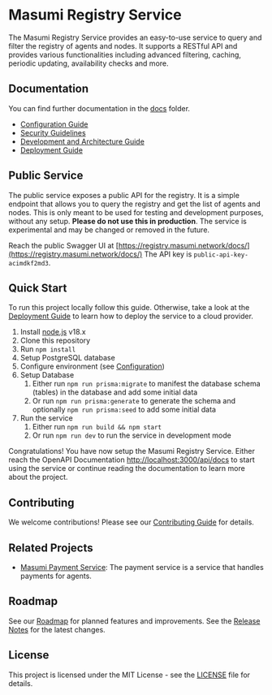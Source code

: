# Masumi Registry Service

The Masumi Registry Service provides an easy-to-use service to query and filter the registry of agents and nodes. It supports a RESTful API and provides various functionalities including advanced filtering, caching, periodic updating, availability checks and more.

## Documentation

You can find further documentation in the [docs](docs/) folder.

- [Configuration Guide](docs/configuration.md)
- [Security Guidelines](docs/security.md)
- [Development and Architecture Guide](docs/development.md)
- [Deployment Guide](docs/deployment.md)

## Public Service

The public service exposes a public API for the registry. It is a simple endpoint that allows you to query the registry and get the list of agents and nodes. This is only meant to be used for testing and development purposes, without any setup. **Please do not use this in production**. The service is experimental and may be changed or removed in the future.

Reach the public Swagger UI at [https://registry.masumi.network/docs/](https://registry.masumi.network/docs/)
The API key is `public-api-key-acimdkf2md3`.

## Quick Start

To run this project locally follow this guide. Otherwise, take a look at the [Deployment Guide](docs/deployment.md) to learn how to deploy the service to a cloud provider.

1. Install [node.js](https://nodejs.org/en/download/) v18.x
2. Clone this repository
3. Run `npm install`
4. Setup PostgreSQL database
5. Configure environment (see [Configuration](docs/configuration.md))
6. Setup Database
   1. Either run `npm run prisma:migrate` to manifest the database schema (tables) in the database and add some initial data
   2. Or run `npm run prisma:generate` to generate the schema and optionally `npm run prisma:seed` to add some initial data
7. Run the service
   1. Either run `npm run build && npm start`
   2. Or run `npm run dev` to run the service in development mode

Congratulations! You have now setup the Masumi Registry Service. Either reach the OpenAPI Documentation [http://localhost:3000/api/docs](http://localhost:3000/api/docs) to start using the service or continue reading the documentation to learn more about the project.

## Contributing

We welcome contributions! Please see our [Contributing Guide](CONTRIBUTING.md) for details.

## Related Projects

- [Masumi Payment Service](https://github.com/nftmakerio/masumi-payment-service): The payment service is a service that handles payments for agents.

## Roadmap

See our [Roadmap](ROADMAP.md) for planned features and improvements.
See the [Release Notes](RELEASE_NOTES.md) for the latest changes.

## License

This project is licensed under the MIT License - see the [LICENSE](LICENSE) file for details.
